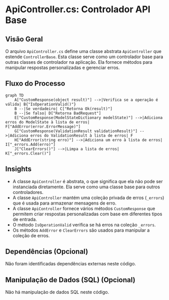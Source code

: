 # ApiController.cs: Controlador API Base

## Visão Geral
O arquivo `ApiController.cs` define uma classe abstrata `ApiController` que estende `ControllerBase`. Esta classe serve como um controlador base para outras classes de controlador na aplicação. Ela fornece métodos para manipular respostas personalizadas e gerenciar erros.

## Fluxo do Processo

```mermaid
graph TD
    A["CustomResponse(object result)"] -->|Verifica se a operação é válida| B{"IsOperationValid()"}
    B --|Se verdadeiro| C["Retorna Ok(result)"]
    B --|Se falso| D["Retorna BadRequest"]
    E["CustomResponse(ModelStateDictionary modelState)"] -->|Adiciona erros do ModelState à lista de erros| F["AddError(error.ErrorMessage)"]
    G["CustomResponse(ValidationResult validationResult)"] -->|Adiciona erros do ValidationResult à lista de erros| F
    H["AddError(string erro)"] -->|Adiciona um erro à lista de erros| I["_errors.Add(erro)"]
    J["ClearErrors()"] -->|Limpa a lista de erros| K["_errors.Clear()"]
```

## Insights
- A classe `ApiController` é abstrata, o que significa que ela não pode ser instanciada diretamente. Ela serve como uma classe base para outros controladores.
- A classe `ApiController` mantém uma coleção privada de erros (`_errors`) que é usada para armazenar mensagens de erro.
- A classe `ApiController` fornece vários métodos `CustomResponse` que permitem criar respostas personalizadas com base em diferentes tipos de entrada.
- O método `IsOperationValid` verifica se há erros na coleção `_errors`.
- Os métodos `AddError` e `ClearErrors` são usados para manipular a coleção de erros.

## Dependências (Opcional)
Não foram identificadas dependências externas neste código.

## Manipulação de Dados (SQL) (Opcional)
Não há manipulação de dados SQL neste código.